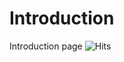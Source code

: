 # Introduction
Introduction page
![Hits](https://hits.seeyoufarm.com/api/count/incr/badge.svg?url=https%3A%2F%2Fgithub.com%2Fshpark0308&count_bg=%2379C83D&title_bg=%23555555&icon=&icon_color=%23E7E7E7&title=hits&edge_flat=false)
